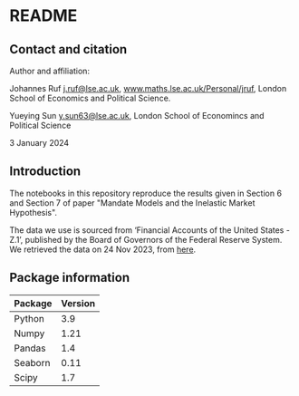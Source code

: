 # README

## Contact and citation
Author and affiliation:

Johannes Ruf j.ruf@lse.ac.uk, www.maths.lse.ac.uk/Personal/jruf, London School of Economics and Political Science.

Yueying Sun y.sun63@lse.ac.uk, London School of Economincs and Political Science

3 January 2024

## Introduction
The notebooks in this repository reproduce the results given in Section 6 and Section 7 of paper "Mandate Models and the Inelastic Market Hypothesis". 

The data we use is sourced from ‘Financial Accounts of the United States - Z.1’, published by the Board of Governors of the Federal Reserve System. We retrieved the data on 24 Nov 2023, from [here](https://www.federalreserve.gov/datadownload/Choose.aspx?rel=z1).   

## Package information

| Package | Version | 
|--------|--------|
| Python | 3.9 |
| Numpy | 1.21 | 
| Pandas | 1.4 |
| Seaborn | 0.11 |
| Scipy | 1.7 |
